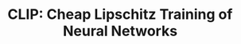 ---
permalink: /publications/CLIP/
title: "CLIP: Cheap Lipschitz Training of Neural Networks"
header:
  overlay_image: /assets/img/Encoder_og.png
  overlay_filter: "0.5"
  teaser: /assets/img/SNN_th.png
publication_info:
  status: "print"
  author: "L. Bungert, R. Raab, T. Roith, L. Schwinn, D. Tenbrinck"
  preprint: "https://arxiv.org/abs/2103.12531"
  print: "https://link.springer.com/chapter/10.1007%2F978-3-030-75549-2_25"
  year: "2021"
---